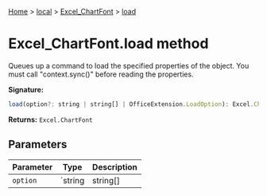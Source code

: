 [Home](./index) &gt; [local](local.md) &gt; [Excel\_ChartFont](local.excel_chartfont.md) &gt; [load](local.excel_chartfont.load.md)

# Excel\_ChartFont.load method

Queues up a command to load the specified properties of the object. You must call "context.sync()" before reading the properties.

**Signature:**
```javascript
load(option?: string | string[] | OfficeExtension.LoadOption): Excel.ChartFont;
```
**Returns:** `Excel.ChartFont`

## Parameters

|  Parameter | Type | Description |
|  --- | --- | --- |
|  `option` | `string | string[] | OfficeExtension.LoadOption` |  |

